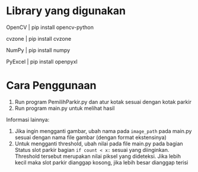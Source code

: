 # Library yang digunakan

OpenCV | pip install opencv-python

cvzone | pip install cvzone

NumPy | pip install numpy

PyExcel | pip install openpyxl

# Cara Penggunaan

1. Run program PemilihParkir.py dan atur kotak sesuai dengan kotak parkir
2. Run program main.py untuk melihat hasil

Informasi lainnya:
1. Jika ingin mengganti gambar, ubah nama pada `image_path` pada main.py sesuai dengan nama file gambar (dengan format ekstensinya)
2. Untuk mengganti threshold, ubah nilai pada file main.py pada bagian Status slot parkir bagian `if count < x:` sesuai yang diinginkan. Threshold tersebut merupakan nilai piksel yang dideteksi. Jika lebih kecil maka slot parkir dianggap kosong, jika lebih besar dianggap terisi
